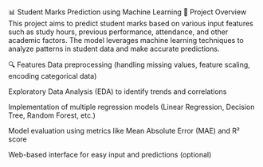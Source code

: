 📊 Student Marks Prediction using Machine Learning
📝 Project Overview
This project aims to predict student marks based on various input features such as study hours, previous performance, attendance, and other academic factors. The model leverages machine learning techniques to analyze patterns in student data and make accurate predictions.

🔍 Features
Data preprocessing (handling missing values, feature scaling, encoding categorical data)

Exploratory Data Analysis (EDA) to identify trends and correlations

Implementation of multiple regression models (Linear Regression, Decision Tree, Random Forest, etc.)

Model evaluation using metrics like Mean Absolute Error (MAE) and R² score

Web-based interface for easy input and predictions (optional)

